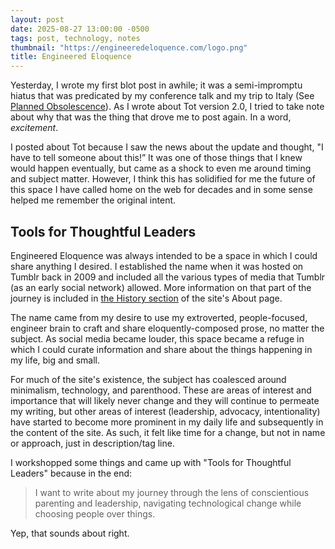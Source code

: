 ```yaml
---
layout: post
date: 2025-08-27 13:00:00 -0500
tags: post, technology, notes
thumbnail: "https://engineeredeloquence.com/logo.png"
title: Engineered Eloquence
--- 
```


Yesterday, I wrote my first blot post in awhile; it was a semi-impromptu hiatus that was predicated by my conference talk and my trip to Italy (See [Planned Obsolescence](https://engineeredeloquence.com/2025/05/planned-obsolescence-talk)). As I wrote about Tot version 2.0, I tried to take note about why that was the thing that drove me to post again. In a word, *excitement*.

I posted about Tot because I saw the news about the update and thought, "I have to tell someone about this!” It was one of those things that I knew would happen eventually, but came as a shock to even me around timing and subject matter. However, I think this has solidified for me the future of this space I have called home on the web for decades and in some sense helped me remember the original intent.

## Tools for Thoughtful Leaders

Engineered Eloquence was always intended to be a space in which I could share anything I desired. I established the name when it was hosted on Tumblr back in 2009 and included all the various types of media that Tumblr (as an early social network) allowed. More information on that part of the journey is included in [the History section](https://engineeredeloquence.com/about#some-relevant-history) of the site's About page.

The name came from my desire to use my extroverted, people-focused, engineer brain to craft and share eloquently-composed prose, no matter the subject. As social media became louder, this space became a refuge in which I could curate information and share about the things happening in my life, big and small. 

For much of the site's existence, the subject has coalesced around minimalism, technology, and parenthood. These are areas of interest and importance that will likely never change and they will continue to permeate my writing, but other areas of interest (leadership, advocacy, intentionality) have started to become more prominent in my daily life and subsequently in the content of the site. As such, it felt like time for a change, but not in name or approach, just in description/tag line.

I workshopped some things and came up with "Tools for Thoughtful Leaders" because in the end:

> I want to write about my journey through the lens of conscientious parenting and leadership, navigating technological change while choosing people over things.

Yep, that sounds about right.